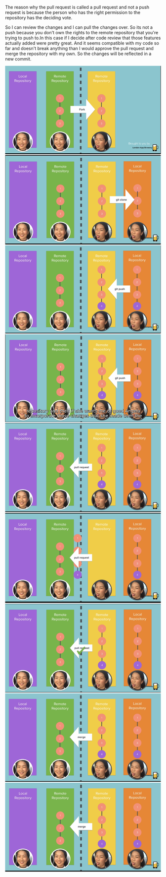 The reason why the pull request is called a pull request and not a push request is because the person who has the right permission to the repository has the deciding vote.


So I can review the changes and I can pull the changes over. So its not a push because you don't own the rights to the remote repository that you're trying to push to.In this case if I decide after code review that those features actually added were pretty great. And it seems compatible with my code so far and doesn't break anything than I would approve the pull request and merge the repository with my own. So the changes will be reflected in a new commit.

![git10](https://github.com/tannuchoudhary/WebDev/blob/main/Images/git10.png)
![git11](https://github.com/tannuchoudhary/WebDev/blob/main/Images/git11.png)
![git12](https://github.com/tannuchoudhary/WebDev/blob/main/Images/git12.png)
![git13](https://github.com/tannuchoudhary/WebDev/blob/main/Images/git13.png)
![git14](https://github.com/tannuchoudhary/WebDev/blob/main/Images/git14.png)
![git15](https://github.com/tannuchoudhary/WebDev/blob/main/Images/git15.png)
![git16](https://github.com/tannuchoudhary/WebDev/blob/main/Images/git16.png)
![git17](https://github.com/tannuchoudhary/WebDev/blob/main/Images/git17.png)
![git18](https://github.com/tannuchoudhary/WebDev/blob/main/Images/git18.png)
